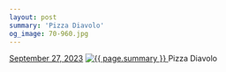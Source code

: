 ```yaml
---
layout: post
summary: 'Pizza Diavolo'
og_image: 70-960.jpg
---
```


<p>
  <time>
    <a href="/70">September 27, 2023</a>
  </time>
  <a href="/70">
    <img src="{{ site.assets_url }}/70-480.jpg" srcset="{{ site.assets_url }}/70-240.jpg 240w, {{ site.assets_url }}/70-480.jpg 480w, {{ site.assets_url }}/70-720.jpg 720w, {{ site.assets_url }}/70-960.jpg 960w" sizes="(min-width: 700px) 50vw, calc(100vw - 2rem)" alt="{{ page.summary }}" />
  </a>
  <span>Pizza Diavolo</span>
</p>
